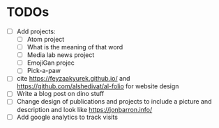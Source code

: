 # TODOs 
- [ ] Add projects: 
    - [ ] Atom project 
    - [ ] What is the meaning of that word
    - [ ] Media lab news project 
    - [ ] EmojiGan projec
    - [ ] Pick-a-paw
- [ ] cite https://feyzaakyurek.github.io/ and https://github.com/alshedivat/al-folio for website design
- [ ] Write a blog post on dino stuff 
- [ ] Change design of publications and projects to include a picture and description and look like https://jonbarron.info/ 
- [ ] Add google analytics to track visits